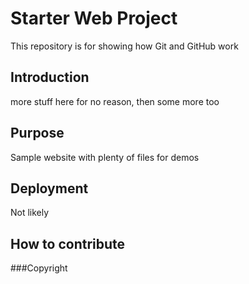 # Starter Web Project

This repository is for showing how Git and GitHub work

## Introduction

more stuff here for no reason, then some more too

## Purpose

Sample website with plenty of files for demos

## Deployment

Not likely

## How to contribute

###Copyright